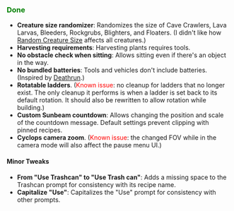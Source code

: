 ### <span style="color: green;">Done</span>
- **Creature size randomizer**: Randomizes the size of Cave Crawlers, Lava Larvas, Bleeders, Rockgrubs, Blighters, and Floaters. (I didn't like how [Random Creature Size](https://www.nexusmods.com/subnautica/mods/138) affects all creatures.)
- **Harvesting requirements**: Harvesting plants requires tools.
- **No obstacle check when sitting**: Allows sitting even if there's an object in the way.
- **No bundled batteries**: Tools and vehicles don't include batteries. (Inspired by [Deathrun](https://www.nexusmods.com/subnautica/mods/1495).)
- **Rotatable ladders**. (<span style="color: red;">Known issue</span>: no cleanup for ladders that no longer exist. The only cleanup it performs is when a ladder is set back to its default rotation. It should also be rewritten to allow rotation while building.)
- **Custom Sunbeam countdown**: Allows changing the position and scale of the countdown message. Default settings prevent clipping with pinned recipes.
- **Cyclops camera zoom**. (<span style="color: red;">Known issue</span>: the changed FOV while in the camera mode will also affect the pause menu UI.)
#### Minor Tweaks
- **From "Use Trashcan" to "Use Trash can"**: Adds a missing space to the Trashcan prompt for consistency with its recipe name.
- **Capitalize "Use"**: Capitalizes the "Use" prompt for consistency with other prompts.